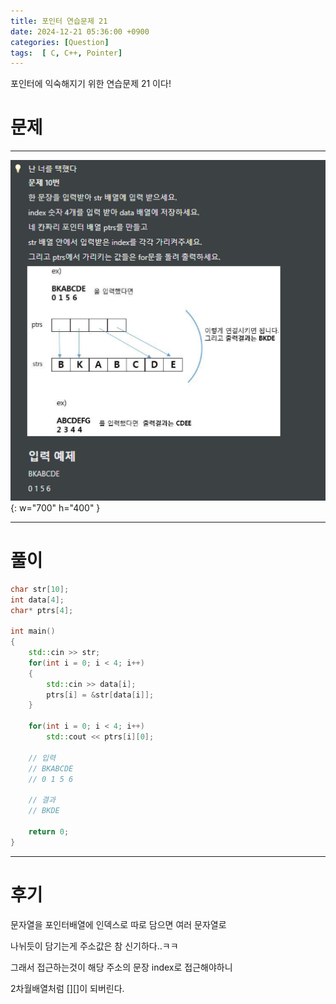 ```yaml
---
title: 포인터 연습문제 21
date: 2024-12-21 05:36:00 +0900
categories: [Question]  
tags:  [ C, C++, Pointer]
---
```


포인터에 익숙해지기 위한 연습문제 21 이다!

# 문제   
---------------------------------------

![Desktop View](/assets/img/Pointer23.png){: w="700" h="400" }
    
---------------------------------------

# 풀이

```c++
char str[10];
int data[4];
char* ptrs[4];

int main()
{
    std::cin >> str;
    for(int i = 0; i < 4; i++)
    {
        std::cin >> data[i];
        ptrs[i] = &str[data[i]];
    }

    for(int i = 0; i < 4; i++)
        std::cout << ptrs[i][0];

    // 입력
    // BKABCDE
    // 0 1 5 6

    // 결과
    // BKDE

    return 0;
}
```

---------------------------------------

# 후기

문자열을 포인터배열에 인덱스로 따로 담으면 여러 문자열로

나뉘듯이 담기는게 주소값은 참 신기하다..ㅋㅋ

그래서 접근하는것이 해당 주소의 문장 index로 접근해야하니

2차월배열처럼 [][]이 되버린다.


